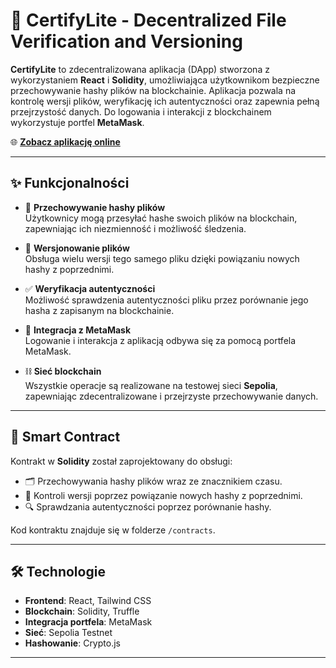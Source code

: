 # 🚀 CertifyLite - Decentralized File Verification and Versioning

**CertifyLite** to zdecentralizowana aplikacja (DApp) stworzona z wykorzystaniem **React** i **Solidity**, umożliwiająca użytkownikom bezpieczne przechowywanie hashy plików na blockchainie. Aplikacja pozwala na kontrolę wersji plików, weryfikację ich autentyczności oraz zapewnia pełną przejrzystość danych. Do logowania i interakcji z blockchainem wykorzystuje portfel **MetaMask**.

🌐 **[Zobacz aplikację online](https://certifylite.netlify.app)**

---

## ✨ Funkcjonalności

- 🔐 **Przechowywanie hashy plików**  
  Użytkownicy mogą przesyłać hashe swoich plików na blockchain, zapewniając ich niezmienność i możliwość śledzenia.

- 📄 **Wersjonowanie plików**  
  Obsługa wielu wersji tego samego pliku dzięki powiązaniu nowych hashy z poprzednimi.

- ✅ **Weryfikacja autentyczności**  
  Możliwość sprawdzenia autentyczności pliku przez porównanie jego hasha z zapisanym na blockchainie.

- 🦊 **Integracja z MetaMask**  
  Logowanie i interakcja z aplikacją odbywa się za pomocą portfela MetaMask.

- ⛓️ **Sieć blockchain**  
  Wszystkie operacje są realizowane na testowej sieci **Sepolia**, zapewniając zdecentralizowane i przejrzyste przechowywanie danych.

---

## 📜 Smart Contract

Kontrakt w **Solidity** został zaprojektowany do obsługi:
- 🗂️ Przechowywania hashy plików wraz ze znacznikiem czasu.  
- 🔄 Kontroli wersji poprzez powiązanie nowych hashy z poprzednimi.  
- 🔍 Sprawdzania autentyczności poprzez porównanie hashy.  

Kod kontraktu znajduje się w folderze `/contracts`.

---

## 🛠️ Technologie

- **Frontend**: React, Tailwind CSS  
- **Blockchain**: Solidity, Truffle  
- **Integracja portfela**: MetaMask  
- **Sieć**: Sepolia Testnet  
- **Hashowanie**: Crypto.js  

---
